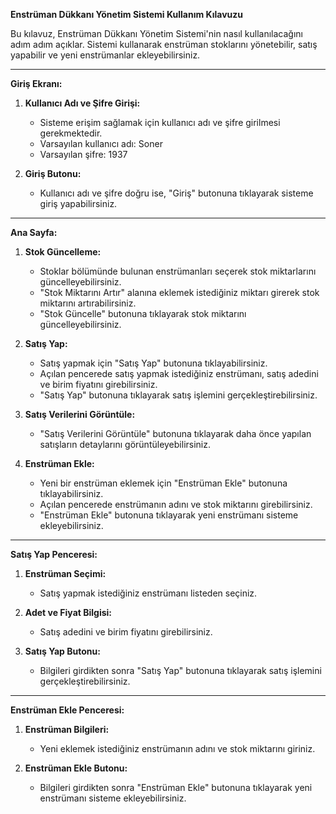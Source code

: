 **Enstrüman Dükkanı Yönetim Sistemi Kullanım Kılavuzu**

Bu kılavuz, Enstrüman Dükkanı Yönetim Sistemi'nin nasıl kullanılacağını adım adım açıklar. Sistemi kullanarak enstrüman stoklarını yönetebilir, satış yapabilir ve yeni enstrümanlar ekleyebilirsiniz.

---

**Giriş Ekranı:**

1. **Kullanıcı Adı ve Şifre Girişi:**
   - Sisteme erişim sağlamak için kullanıcı adı ve şifre girilmesi gerekmektedir.
   - Varsayılan kullanıcı adı: Soner
   - Varsayılan şifre: 1937

2. **Giriş Butonu:**
   - Kullanıcı adı ve şifre doğru ise, "Giriş" butonuna tıklayarak sisteme giriş yapabilirsiniz.

---

**Ana Sayfa:**

1. **Stok Güncelleme:**
   - Stoklar bölümünde bulunan enstrümanları seçerek stok miktarlarını güncelleyebilirsiniz.
   - "Stok Miktarını Artır" alanına eklemek istediğiniz miktarı girerek stok miktarını artırabilirsiniz.
   - "Stok Güncelle" butonuna tıklayarak stok miktarını güncelleyebilirsiniz.

2. **Satış Yap:**
   - Satış yapmak için "Satış Yap" butonuna tıklayabilirsiniz.
   - Açılan pencerede satış yapmak istediğiniz enstrümanı, satış adedini ve birim fiyatını girebilirsiniz.
   - "Satış Yap" butonuna tıklayarak satış işlemini gerçekleştirebilirsiniz.

3. **Satış Verilerini Görüntüle:**
   - "Satış Verilerini Görüntüle" butonuna tıklayarak daha önce yapılan satışların detaylarını görüntüleyebilirsiniz.

4. **Enstrüman Ekle:**
   - Yeni bir enstrüman eklemek için "Enstrüman Ekle" butonuna tıklayabilirsiniz.
   - Açılan pencerede enstrümanın adını ve stok miktarını girebilirsiniz.
   - "Enstrüman Ekle" butonuna tıklayarak yeni enstrümanı sisteme ekleyebilirsiniz.

---

**Satış Yap Penceresi:**

1. **Enstrüman Seçimi:**
   - Satış yapmak istediğiniz enstrümanı listeden seçiniz.

2. **Adet ve Fiyat Bilgisi:**
   - Satış adedini ve birim fiyatını girebilirsiniz.

3. **Satış Yap Butonu:**
   - Bilgileri girdikten sonra "Satış Yap" butonuna tıklayarak satış işlemini gerçekleştirebilirsiniz.

---

**Enstrüman Ekle Penceresi:**

1. **Enstrüman Bilgileri:**
   - Yeni eklemek istediğiniz enstrümanın adını ve stok miktarını giriniz.

2. **Enstrüman Ekle Butonu:**
   - Bilgileri girdikten sonra "Enstrüman Ekle" butonuna tıklayarak yeni enstrümanı sisteme ekleyebilirsiniz.
